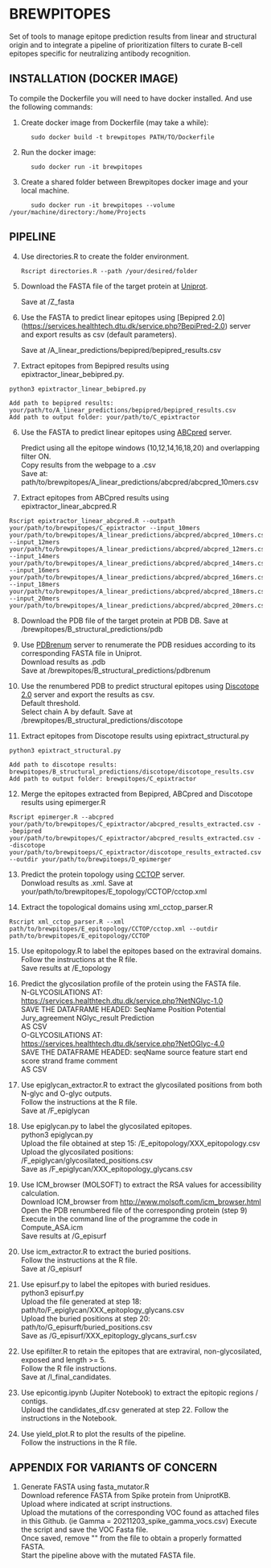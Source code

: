 # BREWPITOPES
Set of tools to manage epitope prediction results from linear and structural origin and to integrate a pipeline of prioritization filters to curate B-cell epitopes specific for neutralizing antibody recognition.

## INSTALLATION (DOCKER IMAGE)
To compile the Dockerfile you will need to have docker installed. And use the following commands:
1. Create docker image from Dockerfile (may take a while):
```
      sudo docker build -t brewpitopes PATH/TO/Dockerfile
```
2. Run the docker image:
```
      sudo docker run -it brewpitopes
```      
3. Create a shared folder between Brewpitopes docker image and your local machine.
```
      sudo docker run -it brewpitopes --volume /your/machine/directory:/home/Projects
```

## PIPELINE
4. Use directories.R to create the folder environment.

      ```
      Rscript directories.R --path /your/desired/folder
      ```

5. Download the FASTA file of the target protein at [Uniprot](https://www.uniprot.org/).    
      
      Save at /Z_fasta  
      
6. Use the FASTA to predict linear epitopes using [Bepipred 2.0] (https://services.healthtech.dtu.dk/service.php?BepiPred-2.0) server and export results as csv (default parameters).  
       
      Save at /A_linear_predictions/bepipred/bepipred_results.csv  
      
7. Extract epitopes from Bepipred results using epixtractor_linear_bebipred.py.  
```
python3 epixtractor_linear_bebipred.py
```
```
Add path to bepipred results: your/path/to/A_linear_predictions/bepipred/bepipred_results.csv
Add path to output folder: your/path/to/C_epixtractor    
```
      
6. Use the FASTA to predict linear epitopes using [ABCpred](https://webs.iiitd.edu.in/raghava/abcpred/ABC_submission.html) server.

      Predict using all the epitope windows (10,12,14,16,18,20) and overlapping filter ON.  
      Copy results from the webpage to a .csv  
      Save at: path/to/brewpitopes/A_linear_predictions/abcpred/abcpred_10mers.csv 
      
7. Extract epitopes from ABCpred results using epixtractor_linear_abcpred.R  

````
Rscript epixtractor_linear_abcpred.R --outpath your/path/to/brewpitopes/C_epixtractor --input_10mers your/path/to/brewpitopes/A_linear_predictions/abcpred/abcpred_10mers.csv --input_12mers your/path/to/brewpitopes/A_linear_predictions/abcpred/abcpred_12mers.csv --input_14mers your/path/to/brewpitopes/A_linear_predictions/abcpred/abcpred_14mers.csv --input_16mers your/path/to/brewpitopes/A_linear_predictions/abcpred/abcpred_16mers.csv --input_18mers your/path/to/brewpitopes/A_linear_predictions/abcpred/abcpred_18mers.csv --input_20mers your/path/to/brewpitopes/A_linear_predictions/abcpred/abcpred_20mers.csv
````
      
8. Download the PDB file of the target protein at PDB DB. 
       Save at /brewpitopes/B_structural_predictions/pdb  
       
9. Use [PDBrenum](http://dunbrack3.fccc.edu/PDBrenum/) server to renumerate the PDB residues according to its corresponding FASTA file in Uniprot.  
      Download results as .pdb  
      Save at /brewpitopes/B_structural_predictions/pdbrenum 
      
10. Use the renumbered PDB to predict structural epitopes using [Discotope 2.0](https://services.healthtech.dtu.dk/service.php?DiscoTope-2.0) server and export the results as csv.    
      Default threshold.  
      Select chain A by default.
      Save at /brewpitopes/B_structural_predictions/discotope  
      
11. Extract epitopes from Discotope results using epixtract_structural.py
```
python3 epixtract_structural.py  
```
```
Add path to discotope results: brewpitopes/B_structural_predictions/discotope/discotope_results.csv  
Add path to output folder: brewpitopes/C_epixtractor
```

12. Merge the epitopes extracted from Bepipred, ABCpred and Discotope results using epimerger.R
```
Rscript epimerger.R --abcpred your/path/to/brewpitopes/C_epixtractor/abcpred_results_extracted.csv --bepipred your/path/to/brewpitopes/C_epixtractor/abcpred_results_extracted.csv --discotope your/path/to/brewpitoeps/C_epixtractor/discotope_results_extracted.csv --outdir your/path/to/brewpitoeps/D_epimerger
```

13. Predict the protein topology using [CCTOP](http://cctop.enzim.ttk.mta.hu/?_=/jobs/submit) server.  
      Donwload results as .xml.
      Save at your/path/to/brewpitopes/E_topology/CCTOP/cctop.xml
      
14. Extract the topological domains using xml_cctop_parser.R  
```
Rscript xml_cctop_parser.R --xml path/to/brewpitopes/E_epitopology/CCTOP/cctop.xml --outdir path/to/brewpitopes/E_epitopology/CCTOP
```

15. Use epitopology.R to label the epitopes based on the extraviral domains.  
      Follow the instructions at the R file.   
      Save results at /E_topology  
      
16. Predict the glycosilation profile of the protein using the FASTA file.  
      N-GLYCOSILATIONS AT:  
      https://services.healthtech.dtu.dk/service.php?NetNGlyc-1.0  
      SAVE THE DATAFRAME HEADED: SeqName	Position	Potential	Jury_agreement	NGlyc_result	Prediction  
      AS CSV  
      O-GLYCOSILATIONS AT:  
      https://services.healthtech.dtu.dk/service.php?NetOGlyc-4.0  
      SAVE THE DATAFRAME HEADED: seqName  	source	feature	start 	end	score strand      frame       comment  
      AS CSV   
17. Use epiglycan_extractor.R to extract the glycosilated positions from both N-glyc and O-glyc outputs.  
      Follow the instructions at the R file.  
      Save at /F_epiglycan  
18. Use epiglycan.py to label the glycosilated epitopes.  
      python3 epiglycan.py  
      Upload the file obtained at step 15: /E_epitopology/XXX_epitopology.csv  
      Upload the glycosilated positions: /F_epiglycan/glycosilated_positions.csv  
      Save as /F_epiglycan/XXX_epitopology_glycans.csv  
19. Use ICM_browser (MOLSOFT) to extract the RSA values for accessibility calculation.  
      Download ICM_browser from http://www.molsoft.com/icm_browser.html  
      Open the PDB renumbered file of the corresponding protein (step 9)   
      Execute in the command line of the programme the code in Compute_ASA.icm  
      Save results at /G_episurf  
20. Use icm_extractor.R to extract the buried positions.  
      Follow the instructions at the R file.   
      Save at /G_episurf  
21. Use episurf.py to label the epitopes with buried residues.  
      python3 episurf.py  
      Upload the file generated at step 18: path/to/F_epiglycan/XXX_epitoplogy_glycans.csv  
      Upload the buried positions at step 20: path/to/G_episurft/buried_positions.csv  
      Save as /G_episurf/XXX_epitoplogy_glycans_surf.csv  
22. Use epifilter.R to retain the epitopes that are extraviral, non-glycosilated, exposed and length >= 5.  
      Follow the R file instructions.  
      Save at /I_final_candidates.  
23. Use epicontig.ipynb (Jupiter Notebook) to extract the epitopic regions / contigs.  
      Upload the candidates_df.csv generated at step 22.
      Follow the instructions in the Notebook.  
24. Use yield_plot.R to plot the results of the pipeline.  
      Follow the instructions in the R file.  
      
## APPENDIX FOR VARIANTS OF CONCERN
1. Generate FASTA using fasta_mutator.R  
      Download reference FASTA from Spike protein from UniprotKB.  
      Upload where indicated at script instructions.  
      Upload the mutations of the corresponding VOC found as attached files in this Github. (ie Gamma = 20211203_spike_gamma_vocs.csv)
      Execute the script and save the VOC Fasta file.  
      Once saved, remove "" from the file to obtain a properly formatted FASTA.  
      Start the pipeline above with the mutated FASTA file.  
